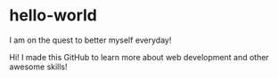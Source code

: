 # hello-world
I am on the quest to better myself everyday!

Hi! 
I made this GitHub to learn more about web development and other awesome skills!
